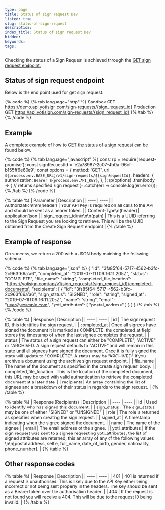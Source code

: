 ```yaml
---
type: page
title: Status of sign request Dev
listed: true
slug: status-of-sign-request
description: 
index_title: Status of sign request Dev
hidden: 
keywords: 
tags: 
---
```


Checking the status of a Sign Request is achieved through the [GET sign request endpoint.](https://yoti.com/api-reference/#yoti-sign-status-of-sign-request)

## Status of sign request endpoint

Below is the end point used for get sign request.

{% code %}
{% tab language="http" %}
Sandbox GET https://demo.api.yotisign.com/sign-requests/{sign_request_id}
Production GET https://api.yotisign.com/sign-requests/{sign_request_id}
{% /tab %}
{% /code %}

## Example

A complete example of how to [GET the status of a sign request](https://yoti.com/api-reference/#yoti-sign-status-of-sign-request) can be found below.

{% code %}
{% tab language="javascript" %}
const rp = require('request-promise');
const signRequestId = 'e2a78987-2c07-4b0a-96cf-b155ff6e60e9';
const options = {
    method: 'GET',
    uri: `${process.env.BASE_URL}/v1/sign-requests/${signRequestId}`,
    headers: {
        authorization: `Bearer ${process.env.API_KEY}`,
    },
};
rp(options)
    .then(body => {
        // returns specified sign request
    })
    .catch(err => console.log(err.error));
{% /tab %}
{% /code %}

{% table %}
| Parameter | Description | 
| ---- | ---- | 
| Authorization\n\n(header) | Your API Key is required on all calls to the API and should be sent as a bearer token. | 
| Content-Type\n(header) | application/json | 
| sign_request_id\n\n\n\n(path) | This is a UUID referring to the Sign Request you are looking to retrieve. This will be the UUID obtained from the Create Sign Request endpoint | 
{% /table %}

## Example of response

On success, we return a 200 with a JSON body matching the following schema.

{% code %}
{% tab language="json" %}
{
  "id": "3fa85f64-5717-4562-b3fc-2c963f66afa6",
  "completed_at": "2019-07-11T09:16:11.205Z",
  "status": "COMPLETE",
  "file_name": "string",
  "completed_file_location": "https://yotisign.com/api/v1/sign_requests/{sign_request_id}/completed-documents",
  "recipients": [
    {
      "id": "3fa85f64-5717-4562-b3fc-2c963f66afa6",
      "sign_status": "SIGNED",
      "role": "string",
      "signed_at": "2019-07-11T09:16:11.205Z",
      "name": "string",
      "email": "user@example.com",
      "yoti_attributes": [
        "postal_address"
      ]
    }
  ]
}
{% /tab %}
{% /code %}

{% table %}
| Response | Description | 
| ---- | ---- | 
| id | The sign request ID, this identifies the sign request. | 
| completed_at | Once all signees have signed the document it is marked as COMPLETE, the completed_at field stores the timestamp of when the last signee completes the request. | 
| status | The status of a sign request can either be "COMPLETE", "ACTIVE" or "ARCHIVED. A sign request defaults to "ACTIVE" and will remain in this state until all signees have signed the document. Once it is fully signed the state will update to "COMPLETE". A status may be "ARCHIVED" if you archive a document using the archive sign request endpoint. | 
| file_name | The name of the document as specified in the create sign request body. | 
| completed_file_location | This is the location of the completed document, this URL may be used with valid authentication to retrieve the completed document at a later date. | 
| recipients | An array containing the list of signees and a breakdown of their status in regards to the sign request. | 
{% /table %}

{% table %}
| Response (Recipients) | Description | 
| ---- | ---- | 
| id | Used to identify who has signed this document. | 
| sign_status | The sign_status may be one of either "SIGNED" or "UNSIGNED" | 
| role | The role is returned as specified when creating the sign request. | 
| signed_at | A timestamp indicating when the signee signed the document. | 
| name | The name of the signee | 
| email | The email address of the signee. | 
| yoti_attributes | If the sign request was sent to a signee requesting yoti_attributes, the list of signed attributes are returned, this an array of any of the following values \n\n[postal address, selfie, full_name, date_of_birth, gender, nationality, phone_number]. | 
{% /table %}

## Other response codes

{% table %}
| Response | Description | 
| ---- | ---- | 
| 401 | 401 is returned if a request is unauthorised. This is likely due to the API Key either being incorrect or not being sent properly in the headers. The key should be sent as a Bearer token over the authorisation header. | 
| 404 | If the request is not found you will receive a 404. This will be due to the request ID being invalid. | 
{% /table %}